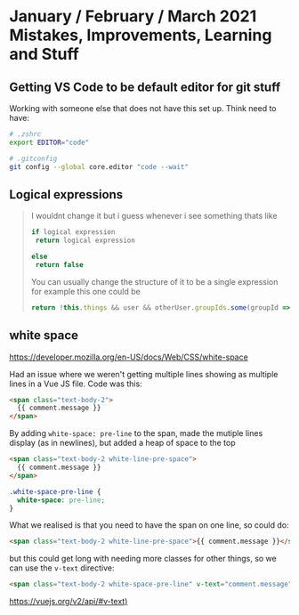 # January / February / March 2021 Mistakes, Improvements, Learning and Stuff

## Getting VS Code to be default editor for git stuff

Working with someone else that does not have this set up. Think need to have:

```bash
# .zshrc
export EDITOR="code"

# .gitconfig
git config --global core.editor "code --wait"
```

## Logical expressions

>I wouldnt change it but i guess whenever i see something thats like
>
>```js
>if logical expression
>  return logical expression
>
>else
>  return false
>```
>
>You can usually change the structure of it to be a single expression for example this one could be
>
>```js
>return !this.things && user && otherUser.groupIds.some(groupId => user.groupIds.includes(groupId))
>```

## white space

<https://developer.mozilla.org/en-US/docs/Web/CSS/white-space>

Had an issue where we weren't getting multiple lines showing as multiple lines in a Vue JS file. Code was this:

```html
<span class="text-body-2">
  {{ comment.message }}
</span>
```

By adding `white-space: pre-line` to the span, made the mutiple lines display (as in newlines), but added a heap of space to the top

```html
<span class="text-body-2 white-line-pre-space">
  {{ comment.message }}
</span>
```

```css
.white-space-pre-line {
  white-space: pre-line;
}
```

What we realised is that you need to have the span on one line, so could do:

```html
<span class="text-body-2 white-line-pre-space">{{ comment.message }}</span>
```

but this could get long with needing more classes for other things, so we can use the `v-text` directive:

```html
<span class="text-body-2 white-space-pre-line" v-text="comment.message"/>
```

<https://vuejs.org/v2/api/#v-text)>
